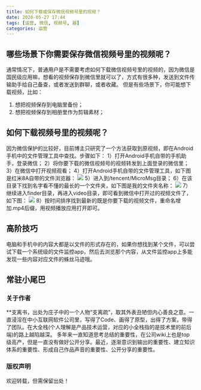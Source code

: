 ```yaml
---
title: 如何下载或保存微信视频号里的视频？
date: 2020-05-27 17:44
tags: [运营, 微信, 视频号, 器]
categories: 运营
---
```

## 哪些场景下你需要保存微信视频号里的视频呢？
通常情况下，普通用户是不需要考虑如何下载微信视频号里的视频的，因为微信是国民级应用嘛，想看的视频保存到微信里就可以了，方式有很多种，发送到文件传输助手给自己备查，或者发送到群聊，或者收藏。
但是有些场景下，你可能想下载视频，比如：
1. 想把视频保存到电脑里备份；
2. 想把视频保存到相册里作为剪辑素材；

## 如何下载视频号里的视频呢？
因为微信保护的比较好，目前博主只研究了一个方法获取到原视频，即在Android手机中的文件管理工具中查找。步骤如下：
1）打开Android手机自带的手机助手，登录微信；
2）将你要下载的微信视频号的视频转发到上面登录的微信里；
3）在微信中打开视频观看；
4）打开Android手机自带的文件管理工具，如下图是红米8A自带的文件浏览器：
![](http://image.onlyfew.cn/bitcron/20200527181231.png)
5）进入到/tencent/MicroMsg目录；
6）在该目录下找到名字看不懂的最长的一个文件夹，如下图是我的文件夹名称：
![](http://image.onlyfew.cn/bitcron/20200527180857.png)
7）继续进入finder目录，再进入video目录，即可看到微信中打开过的视频文件了，如下图：
![](http://image.onlyfew.cn/bitcron/20200527180928.png)
8）按时间排序找到最新的既是你要下载的视频文件，重命名增加.mp4后缀，用视频播放应用打开即可。

## 高阶技巧
电脑和手机中的内容大都是以文件的形式存在的，如果你想找到某个文件，可以尝试下载一个系统级的文件监控app，然后去浏览那个内容，从文件监控app上多能发现一些内容对应文件的蛛丝马迹哦。

## 常驻小尾巴
### 关于作者
**支离书，出处为庄子中的一个人物“支离疏”，取其外表丑陋但内心善良之意。一直浸淫在中小互联网软件公司里，写得了Code、画得了原型，出得了方案，带得了团队。在大全栈(个人理解是产品技术运营，对应的小全栈指的是技术里的前后端)的路上越陷越深。
多年来一直知道思考总结的重要性，在公司wiki上也是top级高产，但是一直没有做好公开分享。最近，逐渐意识到输出的重要性、建立知识体系的重要性、形成自己作品声音的重要性、公开分享的重要性。

### 版权声明
欢迎转载，但需保留出处！

